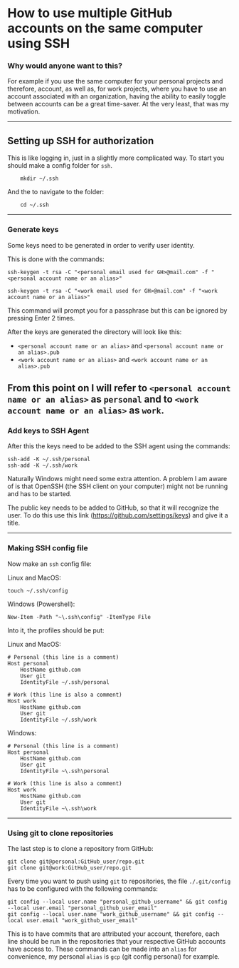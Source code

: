 # How to use multiple GitHub accounts on the same computer using SSH


### Why would anyone want to this?
For example if you use the same computer for your personal projects and therefore, account, as well as, for work projects, where you have to use an account associated with an organization, having the ability to easily toggle between accounts can be a great time-saver. At the very least, that was my motivation.

---

## Setting up SSH for authorization
This is like logging in, just in a slightly more complicated way.
To start you should make a config folder for `ssh`.

```
    mkdir ~/.ssh
```

And the to navigate to the folder:

```
    cd ~/.ssh
```

---

### Generate keys
Some keys need to be generated in order to verify user identity.

This is done with the commands:

```
ssh-keygen -t rsa -C "<personal email used for GH>@mail.com" -f "<personal account name or an alias>"

ssh-keygen -t rsa -C "<work email used for GH>@mail.com" -f "<work account name or an alias>"
```

This command will prompt you for a passphrase but this can be ignored by pressing Enter 2 times.


After the keys are generated the directory will look like this:
- `<personal account name or an alias>` and `<personal account name or an alias>.pub`
- `<work account name or an alias>` and `<work account name or an alias>.pub`

From this point on I will refer to `<personal account name or an alias>` as `personal` and to 
`<work account name or an alias>` as `work`.
---

### Add keys to SSH Agent

After this the keys need to be added to the SSH agent using the commands:

```
ssh-add -K ~/.ssh/personal
ssh-add -K ~/.ssh/work
```

Naturally Windows might need some extra attention. A problem I am aware of is that OpenSSH (the SSH client on your computer) might not be running and has to be started.

The public key needs to be added to GitHub, so that it will recognize the user. To do this use this link (https://github.com/settings/keys) and give it a title.

---

### Making SSH config file

Now make an `ssh` config file:

Linux and MacOS:
```
touch ~/.ssh/config
```
Windows (Powershell):
```
New-Item -Path "~\.ssh\config" -ItemType File 
```

Into it, the profiles should be put:

Linux and MacOS:
```
# Personal (this line is a comment)
Host personal
    HostName github.com
    User git
    IdentityFile ~/.ssh/personal

# Work (this line is also a comment)
Host work
    HostName github.com
    User git
    IdentityFile ~/.ssh/work
```

Windows:
```
# Personal (this line is a comment)
Host personal
    HostName github.com
    User git
    IdentityFile ~\.ssh\personal

# Work (this line is also a comment)
Host work
    HostName github.com
    User git
    IdentityFile ~\.ssh\work
```

---

### Using git to clone repositories
The last step is to clone a repository from GitHub:
```
git clone git@personal:GitHub_user/repo.git
git clone git@work:GitHub_user/repo.git
```


Every time you want to push using `git` to repositories, the file `./.git/config` has to be configured with the following commands:
```
git config --local user.name "personal_github_username" && git config --local user.email "personal_github_user_email"
git config --local user.name "work_github_username" && git config --local user.email "work_github_user_email"
```

This is to have commits that are attributed your account, therefore, each line should be run in the repositories that your respective GitHub accounts have access to. These commands can be made into an `alias` for convenience, my personal `alias` is `gcp` (git config personal) for example.


